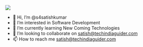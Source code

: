 ![](https://komarev.com/ghpvc/?username=s4satishkumar)
- 👋 Hi, I’m @s4satishkumar
- 👀 I’m interested in Software Development 
- 🌱 I’m currently learning New Coming Technologies
- 💞️ I’m looking to collaborate on satish@techindiaguider.com
- 📫 How to reach me satish@techindiaguider.com

<!---
s4satishkumar/s4satishkumar is a ✨ special ✨ repository because its `README.md` (this file) appears on your GitHub profile.
You can click the Preview link to take a look at your changes.
--->
